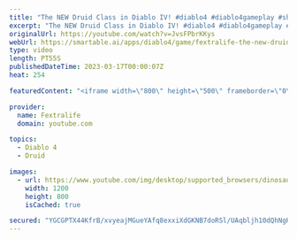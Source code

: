 ```yaml
---
title: "The NEW Druid Class in Diablo IV! #diablo4 #diablo4gameplay #shorts"
excerpt: "The NEW Druid Class in Diablo IV! #diablo4 #diablo4gameplay #shorts Don't forget to like the video and subscribe to our channel ..."
originalUrl: https://youtube.com/watch?v=JvsFPbrKKys
webUrl: https://smartable.ai/apps/diablo4/game/fextralife-the-new-druid-class-in-diablo-iv-diablo4-diablo4gameplay-shorts/
type: video
length: PT55S
publishedDateTime: 2023-03-17T00:00:07Z
heat: 254

featuredContent: "<iframe width=\"800\" height=\"500\" frameborder=\"0\" src=\"https://www.youtube.com/embed/JvsFPbrKKys\" allow=\"accelerometer; autoplay; encrypted-media; gyroscope; picture-in-picture\" allowfullscreen></iframe>"

provider:
  name: Fextralife
  domain: youtube.com

topics:
  - Diablo 4
  - Druid

images:
  - url: https://www.youtube.com/img/desktop/supported_browsers/dinosaur.png
    width: 1200
    height: 800
    isCached: true

secured: "YGCGPTX44KfrB/xvyeajMGueYAfq8exxiXdGKNB7doRSl/UAqbljh10dQhNgKK98aijJZIc6f5F1lpAkifDHzWTG9PPw9N/hZPPHajYS4NhR2KkPKqLYymqB7GBFgWXE5vNS5Oj+YLQ3T29tSwoKY4YAXxKkjrOFmkXHbJCpapKMHdLorIF16yhu89FOEFIppQlH04QB2oECnux+K3fhQWLsKE/XHvLbI5ctmAO4sKc5RsX4Oz7pBClDaygfZ9B5qr1GfC2ztwIRsuSLQmBYXm7uprBr14N49iDcPoIFpYQVyHXfBjXPHqq3rmC05pgAYI7/EBNIp8ysQ7lf5lLBqqP5rEsPtEchzKSWKiFaIM+caT0yGWvy/h+BgfdBvu476w8NkPenhBB/t9TYLs0tXuuctRUT0KH4W1jwSAxMPL8=;tU0POXsKe6bAKpgt4wNc2A=="
---
```


